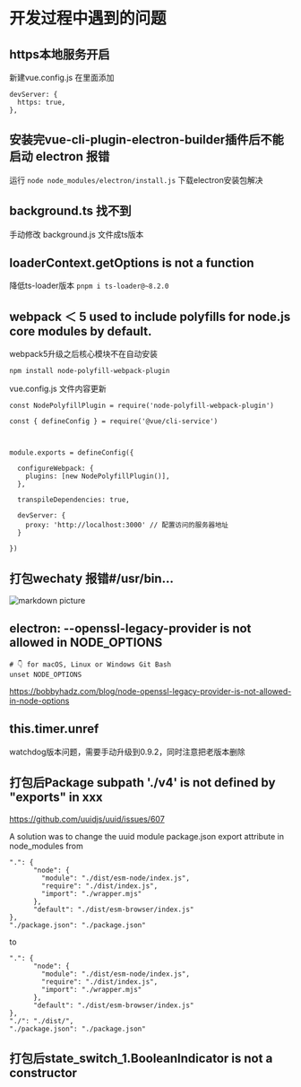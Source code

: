 # 开发过程中遇到的问题

## https本地服务开启
新建vue.config.js 在里面添加
```
devServer: {
  https: true,
},
```

## 安装完vue-cli-plugin-electron-builder插件后不能启动 electron 报错
运行 `node node_modules/electron/install.js` 下载electron安装包解决

## background.ts 找不到
手动修改 background.js 文件成ts版本

## loaderContext.getOptions is not a function
降低ts-loader版本 `pnpm i ts-loader@~8.2.0`

## webpack ＜ 5 used to include polyfills for node.js core modules by default.
webpack5升级之后核心模块不在自动安装

`npm install node-polyfill-webpack-plugin`

vue.config.js 文件内容更新
```
const NodePolyfillPlugin = require('node-polyfill-webpack-plugin')
 
const { defineConfig } = require('@vue/cli-service')
 
 
 
module.exports = defineConfig({
 
  configureWebpack: {
    plugins: [new NodePolyfillPlugin()],
  },
 
  transpileDependencies: true,
 
  devServer: {
    proxy: 'http://localhost:3000' // 配置访问的服务器地址
  }
 
})
```

## 打包wechaty 报错#/usr/bin...
![markdown picture](./images/concurrency.png)

## electron: --openssl-legacy-provider is not allowed in NODE_OPTIONS
```
# 👇️ for macOS, Linux or Windows Git Bash
unset NODE_OPTIONS
```
https://bobbyhadz.com/blog/node-openssl-legacy-provider-is-not-allowed-in-node-options

## this.timer.unref
watchdog版本问题，需要手动升级到0.9.2，同时注意把老版本删除

## 打包后Package subpath './v4' is not defined by "exports" in xxx
https://github.com/uuidjs/uuid/issues/607

A solution was to change the uuid module package.json export attribute in node_modules from

```
".": {
      "node": {
        "module": "./dist/esm-node/index.js",
        "require": "./dist/index.js",
        "import": "./wrapper.mjs"
      },
      "default": "./dist/esm-browser/index.js"
},
"./package.json": "./package.json"
```
to

```
".": {
      "node": {
        "module": "./dist/esm-node/index.js",
        "require": "./dist/index.js",
        "import": "./wrapper.mjs"
      },
      "default": "./dist/esm-browser/index.js"
},
"./": "./dist/",
"./package.json": "./package.json"
```

## 打包后state_switch_1.BooleanIndicator is not a constructor